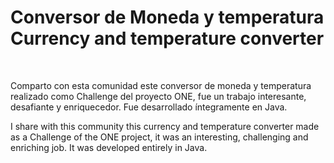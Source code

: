 <h1 style="center">Conversor de Moneda y temperatura<br>Currency and temperature converter</h1>
<br>
<p>Comparto con esta comunidad este conversor de moneda y temperatura realizado como Challenge del proyecto ONE, fue un trabajo interesante, desafiante y enriquecedor. Fue desarrollado íntegramente en Java.</p>
<p>I share with this community this currency and temperature converter made as a Challenge of the ONE project, it was an interesting, challenging and enriching job. It was developed entirely in Java.
</p>
